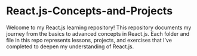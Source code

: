 # React.js-Concepts-and-Projects

Welcome to my React.js learning repository! This repository documents my journey from the basics to advanced concepts in React.js. Each folder and file in this repo represents lessons, projects, and exercises that I've completed to deepen my understanding of React.js.
